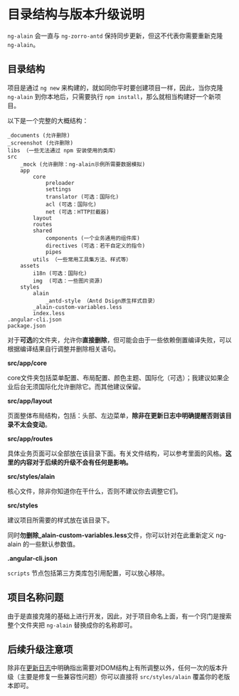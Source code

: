 # 目录结构与版本升级说明

`ng-alain` 会一直与 `ng-zorro-antd` 保持同步更新，但这不代表你需要重新克隆 `ng-alain`。

## 目录结构

项目是通过 `ng new` 来构建的，就如同你平时要创建项目一样，因此，当你克隆 `ng-alain` 到你本地后，只需要执行 `npm install`，那么就相当构建好一个新项目。

以下是一个完整的大概结构：

```
_documents (允许删除)
_screenshot (允许删除)
libs （一些无法通过 npm 安装使用的类库）
src
    _mock (允许删除：ng-alain示例所需要数据模拟)
    app
        core
            preloader
            settings
            translator (可选：国际化)
            acl (可选：国际化)
            net (可选：HTTP拦截器)
        layout
        routes
        shared
            components (一个业务通用的组件库)
            directives (可选：若干自定义的指令)
            pipes
        utils （一些常用工具集方法、样式等）
    assets
        i18n (可选：国际化)
        img  (可选：一些图片资源)
    styles
        alain
            _antd-style （Antd Dsign原生样式目录）
        _alain-custom-variables.less
        index.less
.angular-cli.json
package.json
```

对于**可选**的文件夹，允许你**直接删除**，但可能会由于一些依赖倒置编译失败，可以根据编译结果自行调整并删除相关语句。

**src/app/core**

core文件夹包括菜单配置、布局配置、颜色主题、国际化（可选）；我建议如果企业后台无须国际化允许删除它。而其他建议保留。

**src/app/layout**

页面整体布局结构，包括：头部、左边菜单，**除非在更新日志中明确提醒否则该目录不太会变动**。

**src/app/routes**

具体业务页面可以全部放在该目录下面。有关文件结构，可以参考里面的风格。**这里的内容对于后续的升级不会有任何是影响。**

**src/styles/alain**

核心文件，除非你知道你在干什么，否则不建议你去调整它们。

**src/styles**

建议项目所需要的样式放在该目录下。

同时**勿删除_alain-custom-variables.less**文件，你可以针对在此重新定义 ng-alain 的一些默认参数值。

**.angular-cli.json**

`scripts` 节点包括第三方类库包引用配置，可以放心移除。

## 项目名称问题

由于是直接克隆的基础上进行开发，因此，对于项目命名上面，有一个窍门是搜索整个文件夹把 `ng-alain` 替换成你的名称即可。

## 后续升级注意项

除非在[更新日志](https://github.com/cipchk/ng-alain/releases)中明确指出需要对DOM结构上有所调整以外，任何一次的版本升级（主要是修复一些兼容性问题）你可以直接将 `src/styles/alain` 覆盖你的老版本即可。
